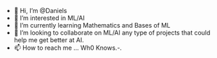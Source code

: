 - 👋 Hi, I’m @Daniels
- 👀 I’m interested in ML/AI 
- 🌱 I’m currently learning Mathematics and Bases of ML
- 💞️ I’m looking to collaborate on ML/AI any type of projects that could help me get better at AI.
- 📫 How to reach me ... Wh0 Knows.-.

<!---
LazyCodeD/LazyCodeD is a ✨ special ✨ repository because its `README.md` (this file) appears on your GitHub profile.
You can click the Preview link to take a look at your changes.
--->
